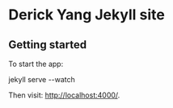 # Derick Yang Jekyll site

## Getting started

To start the app:

jekyll serve --watch

Then visit: <http://localhost:4000/>.